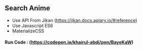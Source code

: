 ## Search Anime

- Use API From Jikan (https://jikan.docs.apiary.io/#reference)
- Use Javascript ES6
- MaterializeCSS

#### Run Code : (https://codepen.io/khairul-abdi/pen/BayeKaW)
